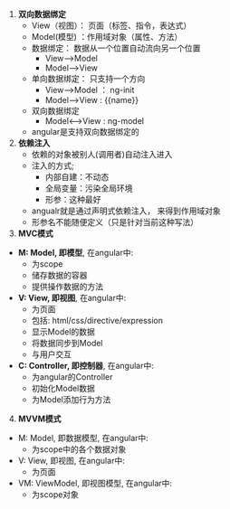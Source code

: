 1. **双向数据绑定**
	* View（视图）： 页面（标签、指令，表达式）
	* Model(模型) ：作用域对象（属性、方法）
	* 数据绑定： 数据从一个位置自动流向另一个位置
		* View-->Model
		* Model-->View
	* 单向数据绑定： 只支持一个方向
		* View-->Model  ： ng-init
		* Model-->View  : {{name}}
	* 双向数据绑定
		* Model<-->View  : ng-model
	* angular是支持双向数据绑定的
2. **依赖注入**
	* 依赖的对象被别人(调用者)自动注入进入
	* 注入的方式;
		* 内部自建：不动态 
		* 全局变量：污染全局环境
		* 形参：这种最好
	* angualr就是通过声明式依赖注入， 来得到作用域对象 
	* 形参名不能随便定义（只是针对当前这种写法）
3. **MVC模式**
  * **M: Model, 即模型**, 在angular中: 
    * 为scope
    * 储存数据的容器
    * 提供操作数据的方法
  * **V: View, 即视图**, 在angular中:
    * 为页面
    * 包括: html/css/directive/expression
    * 显示Model的数据
    * 将数据同步到Model
    * 与用户交互
  * **C: Controller, 即控制器**, 在angular中:
    * 为angular的Controller
    * 初始化Model数据
    * 为Model添加行为方法
4. **MVVM模式**
  * M: Model, 即数据模型, 在angular中:
    * 为scope中的各个数据对象
  * V: View, 即视图, 在angular中:
    * 为页面
  * VM: ViewModel, 即视图模型, 在angular中:
    * 为scope对象